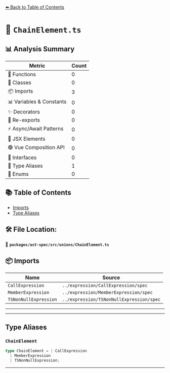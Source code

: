 [⬅️ Back to Table of Contents](../../../../index.md)

# 📄 `ChainElement.ts`

## 📊 Analysis Summary

| Metric | Count |
|--------|-------|
| 🔧 Functions | 0 |
| 🧱 Classes | 0 |
| 📦 Imports | 3 |
| 📊 Variables & Constants | 0 |
| ✨ Decorators | 0 |
| 🔄 Re-exports | 0 |
| ⚡ Async/Await Patterns | 0 |
| 💠 JSX Elements | 0 |
| 🟢 Vue Composition API | 0 |
| 📐 Interfaces | 0 |
| 📑 Type Aliases | 1 |
| 🎯 Enums | 0 |

## 📚 Table of Contents

- [Imports](#imports)
- [Type Aliases](#type-aliases)

## 🛠️ File Location:
📂 **`packages/ast-spec/src/unions/ChainElement.ts`**

## 📦 Imports

| Name | Source |
|------|--------|
| `CallExpression` | `../expression/CallExpression/spec` |
| `MemberExpression` | `../expression/MemberExpression/spec` |
| `TSNonNullExpression` | `../expression/TSNonNullExpression/spec` |


---


---

## Type Aliases

### `ChainElement`

```ts
type ChainElement = | CallExpression
  | MemberExpression
  | TSNonNullExpression;
```


---